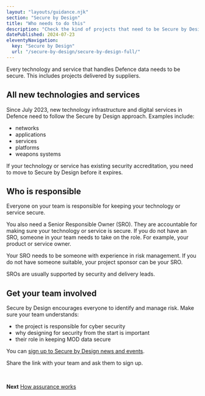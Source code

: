 ```yaml
---
layout: "layouts/guidance.njk"
section: "Secure by Design"
title: "Who needs to do this"
description: "Check the kind of projects that need to be Secure by Design and who in your team is responsible."
datePublished: 2024-07-23
eleventyNavigation:
  key: "Secure by Design"
  url: "/secure-by-design/secure-by-design-full/"
---
```


Every technology and service that handles Defence data needs to be secure. This includes projects delivered by suppliers.

## All new technologies and services

Since July 2023, new technology infrastructure and digital services in Defence need to follow the Secure by Design approach. Examples include: 

- networks
- applications
- services
- platforms
- weapons systems

If your technology or service has existing security accreditation, you need to move to Secure by Design before it expires.

## Who is responsible

Everyone on your team is responsible for keeping your technology or service secure. 

You also need a Senior Responsible Owner (SRO). They are accountable for making sure your technology or service is secure. If you do not have an SRO, someone in your team needs to take on the role. For example, your product or service owner.

Your SRO needs to be someone with experience in risk management. If you do not have someone suitable, your project sponsor can be your SRO.

SROs are usually supported by security and delivery leads.  


## Get your team involved

Secure by Design encourages everyone to identify and manage risk. Make sure your team understands:

- the project is responsible for cyber security
- why designing for security from the start is important
- their role in keeping MOD data secure

You can [sign up to Secure by Design news and events](). 

Share the link with your team and ask them to sign up. 

<br>

**Next**
[How assurance works](/secure-by-design/how-assurance-works/)
